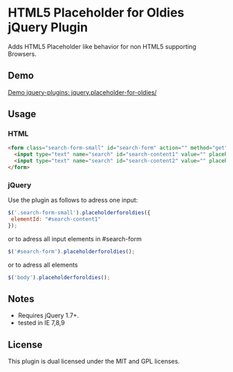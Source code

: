 # HTML5 Placeholder for Oldies jQuery Plugin

Adds HTML5 Placeholder like behavior for non HTML5 supporting Browsers. 

## Demo

[Demo jquery-plugins: jquery.placeholder-for-oldies/](http://spielwiese.datenschubse.de/jquery-plugins/jquery.placeholder-for-oldies/)

## Usage

### HTML

```html
<form class="search-form-small" id="search-form" action="" method="get">
  <input type="text" name="search" id="search-content1" value="" placeholder="search" class="placeholder">
  <input type="text" name="search" id="search-content2" value="" placeholder="search" class="placeholder">
</form> 
```

### jQuery

Use the plugin as follows to adress one input:

```js
$('.search-form-small').placeholderforoldies({
 elementId: "#search-content1"
});
```

or to adress all input elements in #search-form

```js
$('#search-form').placeholderforoldies();
```

or to adress all elements

```js
$('body').placeholderforoldies();
```

## Notes

* Requires jQuery 1.7+. 
* tested in IE 7,8,9


## License

This plugin is dual licensed under the MIT and GPL licenses.

